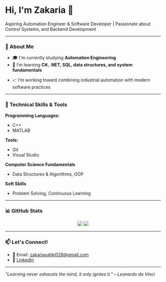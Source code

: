 <h1 align="left">Hi, I'm Zakaria 👋</h1>
<p align="left">
  Aspiring Automation Engineer & Software Developer | Passionate about Control Systems, and Backend Development
</p>

___

### 🔧 About Me

- 🎓 I'm currently studying **Automation Engineering**
- 🧠 I’m learning **C#, .NET, SQL, data structures, and system fundamentals**
<!-- - ⚡ Interested in **PLC Programming**, **SCADA**, and **Backend Systems** -->
- 📈 I’m working toward combining industrial automation with modern software practices

___

### 🚀 Technical Skills & Tools

 **Programming Languages:**
  - C++
  - MATLAB
  
  **Tools:**
  - Git
  - Visual Studio

  **Computer Science Fundamentals**
  - Data Structures & Algorithms, OOP

  **Soft Skills**
  - Problem Solving, Continuous Learning

<!-- <p align="left">
  <img src="https://img.shields.io/badge/C%23-%23239120?style=for-the-badge&logo=c-sharp&logoColor=white"/>
  <img src="https://img.shields.io/badge/.NET-512BD4?style=for-the-badge&logo=dotnet&logoColor=white"/>
  <img src="https://img.shields.io/badge/SQL-4479A1?style=for-the-badge&logo=postgresql&logoColor=white"/>
  <img src="https://img.shields.io/badge/PLC-FF6F00?style=for-the-badge"/>
  <img src="https://img.shields.io/badge/SCADA-blue?style=for-the-badge"/>
</p> -->

---

### 📊 GitHub Stats

<p align="center">
  <img src="https://github-readme-stats.vercel.app/api?username=YourGitHubUsername&show_icons=true&theme=radical" />
  <img src="https://github-readme-stats.vercel.app/api/top-langs/?username=YourGitHubUsername&layout=compact&theme=radical" />
</p>

---

### 📫 Let's Connect!

- 📧 Email: zakariasahki028@gmail.com
- 💼 [LinkedIn](www.linkedin.com/in/zakaria-sahki)
<!-- 🌐 [Portfolio Website](https://yourwebsite.com) *(if any)* -->

---

*“Learning never exhausts the mind, it only ignites it.” – Leonardo da Vinci*

